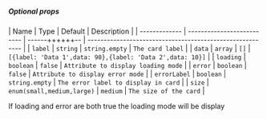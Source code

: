 ##### Optional props

| Name          | Type                       | Default        | Description                                               |
| ------------- | -------------------------- | ------++++++-- | --------------------------------------------------------- |
| `label`       | `string`                   | `string.empty` | `The card label`                                          |
| `data`        | `array`                    |  `[]`          | `[{label: 'Data 1',data: 90},{label: 'Data 2',data: 10}]` |
| `loading`     | `boolean`                  | `false`        | `Attribute to display loading mode`                       |
| `error`       | `boolean`                  | `false`        | `Attribute to display error mode`                         |
| `errorLabel`  | `boolean`                  | `string.empty` | `The error label to display in card`                      |
| `size`        | `enum(small,medium,large)` | `medium`       | `The size of the card`                                    |

If loading and error are both true the loading mode will be display

